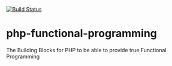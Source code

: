 [![Build Status](https://travis-ci.org/chrisdlangton/php-functional-programming.svg?branch=master)](https://travis-ci.org/chrisdlangton/php-functional-programming)

# php-functional-programming
The Building Blocks for PHP to be able to provide true Functional Programming
